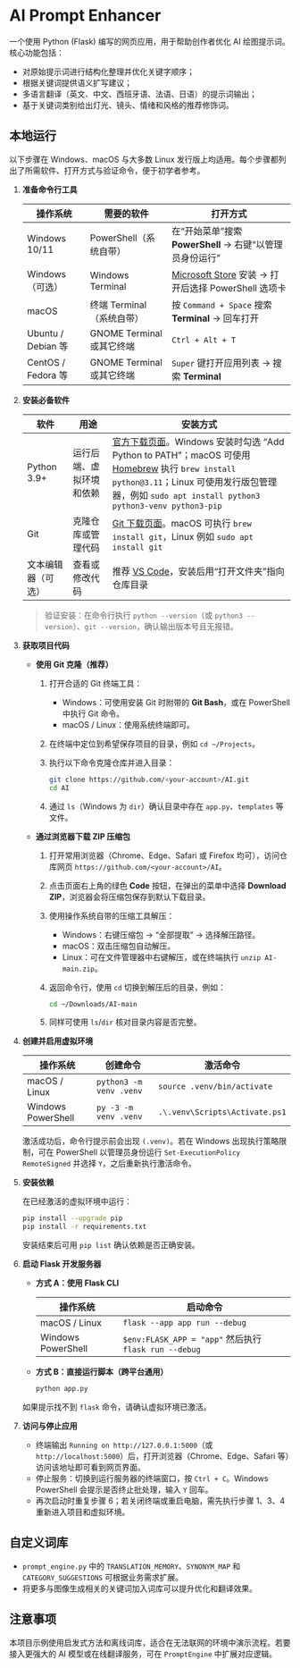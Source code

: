 # AI Prompt Enhancer

一个使用 Python (Flask) 编写的网页应用，用于帮助创作者优化 AI 绘图提示词。核心功能包括：

- 对原始提示词进行结构化整理并优化关键字顺序；
- 根据关键词提供语义扩写建议；
- 多语言翻译（英文、中文、西班牙语、法语、日语）的提示词输出；
- 基于关键词类别给出灯光、镜头、情绪和风格的推荐修饰词。

## 本地运行

以下步骤在 Windows、macOS 与大多数 Linux 发行版上均适用。每个步骤都列出了所需软件、打开方式与验证命令，便于初学者参考。

1. **准备命令行工具**

   | 操作系统 | 需要的软件 | 打开方式 |
   | --- | --- | --- |
   | Windows 10/11 | PowerShell（系统自带） | 在“开始菜单”搜索 **PowerShell** → 右键“以管理员身份运行” |
   | Windows（可选） | Windows Terminal | [Microsoft Store](https://aka.ms/terminal) 安装 → 打开后选择 PowerShell 选项卡 |
   | macOS | 终端 Terminal（系统自带） | 按 `Command + Space` 搜索 **Terminal** → 回车打开 |
   | Ubuntu / Debian 等 | GNOME Terminal 或其它终端 | `Ctrl + Alt + T` |
   | CentOS / Fedora 等 | GNOME Terminal 或其它终端 | `Super` 键打开应用列表 → 搜索 **Terminal** |

2. **安装必备软件**

   | 软件 | 用途 | 安装方式 |
   | --- | --- | --- |
   | Python 3.9+ | 运行后端、虚拟环境和依赖 | [官方下载页面](https://www.python.org/downloads/)。Windows 安装时勾选 “Add Python to PATH”；macOS 可使用 [Homebrew](https://brew.sh) 执行 `brew install python@3.11`；Linux 可使用发行版包管理器，例如 `sudo apt install python3 python3-venv python3-pip` |
   | Git | 克隆仓库或管理代码 | [Git 下载页面](https://git-scm.com/downloads)。macOS 可执行 `brew install git`，Linux 例如 `sudo apt install git` |
   | 文本编辑器（可选） | 查看或修改代码 | 推荐 [VS Code](https://code.visualstudio.com/)，安装后用“打开文件夹”指向仓库目录 |

   > 验证安装：在命令行执行 `python --version`（或 `python3 --version`）、`git --version`，确认输出版本号且无报错。

3. **获取项目代码**

   - **使用 Git 克隆（推荐）**

     1. 打开合适的 Git 终端工具：
        - Windows：可使用安装 Git 时附带的 **Git Bash**，或在 PowerShell 中执行 Git 命令。
        - macOS / Linux：使用系统终端即可。
     2. 在终端中定位到希望保存项目的目录，例如 `cd ~/Projects`。
     3. 执行以下命令克隆仓库并进入目录：

        ```bash
        git clone https://github.com/<your-account>/AI.git
        cd AI
        ```

     4. 通过 `ls`（Windows 为 `dir`）确认目录中存在 `app.py`、`templates` 等文件。

   - **通过浏览器下载 ZIP 压缩包**

     1. 打开常用浏览器（Chrome、Edge、Safari 或 Firefox 均可），访问仓库网页 `https://github.com/<your-account>/AI`。
     2. 点击页面右上角的绿色 **Code** 按钮，在弹出的菜单中选择 **Download ZIP**，浏览器会将压缩包保存到默认下载目录。
     3. 使用操作系统自带的压缩工具解压：
        - Windows：右键压缩包 → “全部提取” → 选择解压路径。
        - macOS：双击压缩包自动解压。
        - Linux：可在文件管理器中右键解压，或在终端执行 `unzip AI-main.zip`。
     4. 返回命令行，使用 `cd` 切换到解压后的目录，例如：

        ```bash
        cd ~/Downloads/AI-main
        ```

     5. 同样可使用 `ls`/`dir` 核对目录内容是否完整。

4. **创建并启用虚拟环境**

   | 操作系统 | 创建命令 | 激活命令 |
   | --- | --- | --- |
   | macOS / Linux | `python3 -m venv .venv` | `source .venv/bin/activate` |
   | Windows PowerShell | `py -3 -m venv .venv` | `.\.venv\Scripts\Activate.ps1` |

   激活成功后，命令行提示前会出现 `(.venv)`。若在 Windows 出现执行策略限制，可在 PowerShell 以管理员身份运行 `Set-ExecutionPolicy RemoteSigned` 并选择 `Y`，之后重新执行激活命令。

5. **安装依赖**

   在已经激活的虚拟环境中运行：

   ```bash
   pip install --upgrade pip
   pip install -r requirements.txt
   ```

   安装结束后可用 `pip list` 确认依赖是否正确安装。

6. **启动 Flask 开发服务器**

   - **方式 A：使用 Flask CLI**

     | 操作系统 | 启动命令 |
     | --- | --- |
     | macOS / Linux | `flask --app app run --debug` |
     | Windows PowerShell | `$env:FLASK_APP = "app"` 然后执行 `flask run --debug` |

   - **方式 B：直接运行脚本（跨平台通用）**

     ```bash
     python app.py
     ```

   如果提示找不到 `flask` 命令，请确认虚拟环境已激活。

7. **访问与停止应用**

   - 终端输出 `Running on http://127.0.0.1:5000`（或 `http://localhost:5000`）后，打开浏览器（Chrome、Edge、Safari 等）访问该地址即可看到网页界面。
   - 停止服务：切换到运行服务器的终端窗口，按 `Ctrl + C`。Windows PowerShell 会提示是否终止批处理，输入 `Y` 回车。
   - 再次启动时重复步骤 6；若关闭终端或重启电脑，需先执行步骤 1、3、4 重新进入项目和虚拟环境。

## 自定义词库

- `prompt_engine.py` 中的 `TRANSLATION_MEMORY`、`SYNONYM_MAP` 和 `CATEGORY_SUGGESTIONS` 可根据业务需求扩展。
- 将更多与图像生成相关的关键词加入词库可以提升优化和翻译效果。

## 注意事项

本项目示例使用启发式方法和离线词库，适合在无法联网的环境中演示流程。若要接入更强大的 AI 模型或在线翻译服务，可在 `PromptEngine` 中扩展对应逻辑。
